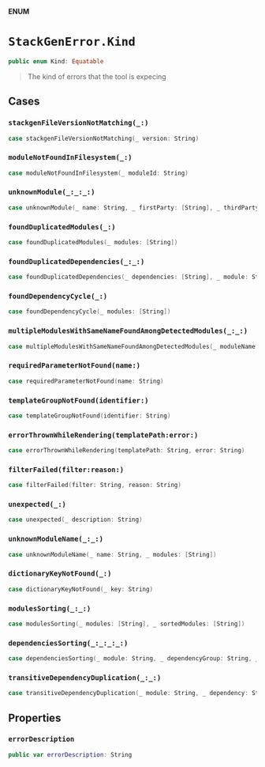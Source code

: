 **ENUM**

# `StackGenError.Kind`

```swift
public enum Kind: Equatable
```

> The kind of errors that the tool is expecing

## Cases
### `stackgenFileVersionNotMatching(_:)`

```swift
case stackgenFileVersionNotMatching(_ version: String)
```

### `moduleNotFoundInFilesystem(_:)`

```swift
case moduleNotFoundInFilesystem(_ moduleId: String)
```

### `unknownModule(_:_:_:)`

```swift
case unknownModule(_ name: String, _ firstParty: [String], _ thirdParty: [String])
```

### `foundDuplicatedModules(_:)`

```swift
case foundDuplicatedModules(_ modules: [String])
```

### `foundDuplicatedDependencies(_:_:)`

```swift
case foundDuplicatedDependencies(_ dependencies: [String], _ module: String)
```

### `foundDependencyCycle(_:)`

```swift
case foundDependencyCycle(_ modules: [String])
```

### `multipleModulesWithSameNameFoundAmongDetectedModules(_:_:)`

```swift
case multipleModulesWithSameNameFoundAmongDetectedModules(_ moduleName: String, _ detectedModules: [String])
```

### `requiredParameterNotFound(name:)`

```swift
case requiredParameterNotFound(name: String)
```

### `templateGroupNotFound(identifier:)`

```swift
case templateGroupNotFound(identifier: String)
```

### `errorThrownWhileRendering(templatePath:error:)`

```swift
case errorThrownWhileRendering(templatePath: String, error: String)
```

### `filterFailed(filter:reason:)`

```swift
case filterFailed(filter: String, reason: String)
```

### `unexpected(_:)`

```swift
case unexpected(_ description: String)
```

### `unknownModuleName(_:_:)`

```swift
case unknownModuleName(_ name: String, _ modules: [String])
```

### `dictionaryKeyNotFound(_:)`

```swift
case dictionaryKeyNotFound(_ key: String)
```

### `modulesSorting(_:_:)`

```swift
case modulesSorting(_ modules: [String], _ sortedModules: [String])
```

### `dependenciesSorting(_:_:_:_:)`

```swift
case dependenciesSorting(_ module: String, _ dependencyGroup: String, _ dependencies: [String], _ sortedDependencies: [String])
```

### `transitiveDependencyDuplication(_:_:)`

```swift
case transitiveDependencyDuplication(_ module: String, _ dependency: String)
```

## Properties
### `errorDescription`

```swift
public var errorDescription: String
```
